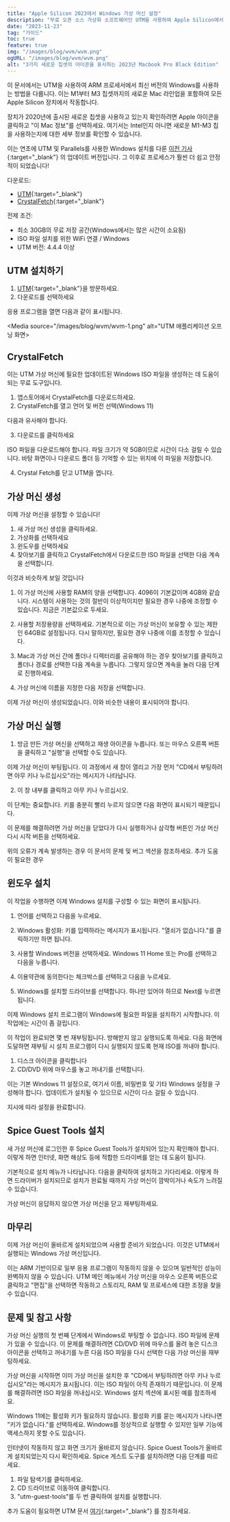 ```yaml
---
title: "Apple Silicon 2023에서 Windows 가상 머신 설정"
description: "무료 오픈 소스 가상화 소프트웨어인 UTM을 사용하여 Apple Silicon에서 Windows를 설정하는 방법을 알아보세요."
date: "2023-11-23"
tag: "가이드"
toc: true
feature: true
img: "/images/blog/wvm/wvm.png"
ogURL: "/images/blog/wvm/wvm.png"
alt: "3가지 새로운 칩셋의 아이콘을 표시하는 2023년 Macbook Pro Black Edition"
---
```


이 문서에서는 UTM을 사용하여 ARM 프로세서에서 최신 버전의 Windows를 사용하는 방법을 다룹니다. 이는 M1부터 M3 칩셋까지의 새로운 Mac 라인업을 포함하여 모든 Apple Silicon 장치에서 작동합니다.

장치가 2020년에 출시된 새로운 칩셋을 사용하고 있는지 확인하려면 Apple 아이콘을 클릭하고 "이 Mac 정보"를 선택하세요. 여기서는 Intel인지 아니면 새로운 M1-M3 칩을 사용하는지에 대한 세부 정보를 확인할 수 있습니다.

이는 연초에 UTM 및 Parallels를 사용한 Windows 설치를 다룬 [이전 기사](https://xanzhu.com/ko/blog/apple-silicon-virtual-machine-setup){:target="\_blank"} 의 업데이트 버전입니다. 그 이후로 프로세스가 훨씬 더 쉽고 안정적이 되었습니다!

다운로드:

- [UTM](https://mac.getutm.app/){:target="\_blank"}
- [CrystalFetch](https://apps.apple.com/us/app/crystalfetch-iso-downloader/id6454431289?mt=12){:target="\_blank"}

전제 조건:

- 최소 30GB의 무료 저장 공간(Windows에서는 많은 시간이 소요됨)
- ISO 파일 설치를 위한 WiFi 연결 / Windows
- UTM 버전: 4.4.4 이상

## UTM 설치하기

1. [UTM](https://mac.getutm.app/){:target="\_blank"}을 방문하세요.
2. 다운로드를 선택하세요

응용 프로그램을 열면 다음과 같이 표시됩니다.

<Media source="/images/blog/wvm/wvm-1.png" alt="UTM 애플리케이션 오프닝 화면></Media>

## CrystalFetch

이는 UTM 가상 머신에 필요한 업데이트된 Windows ISO 파일을 생성하는 데 도움이 되는 무료 도구입니다.

1. 앱스토어에서 CrystalFetch를 다운로드하세요.
2. CrystalFetch를 열고 언어 및 버전 선택(Windows 11)

다음과 유사해야 합니다.

<Media source="/images/blog/wvm/wvm-2.png"  alt="CrystalFetch 애플리케이션 시작 화면"></Media>

3. 다운로드를 클릭하세요

ISO 파일을 다운로드해야 합니다. 파일 크기가 약 5GB이므로 시간이 다소 걸릴 수 있습니다. 바탕 화면이나 다운로드 폴더 등 기억할 수 있는 위치에 이 파일을 저장합니다.

4. Crystal Fetch를 닫고 UTM을 엽니다.

## 가상 머신 생성

이제 가상 머신을 설정할 수 있습니다!

1. 새 가상 머신 생성을 클릭하세요.
2. 가상화를 선택하세요
3. 윈도우를 선택하세요
4. 찾아보기를 클릭하고 CrystalFetch에서 다운로드한 ISO 파일을 선택한 다음 계속을 선택합니다.

이것과 비슷하게 보일 것입니다

<Media source="/images/blog/wvm/wvm-3.png"  alt="가상 머신의 UTM 구성 화면"></Media>

1. 이 가상 머신에 사용할 RAM의 양을 선택합니다. 4096이 기본값이며 4GB와 같습니다. 시스템이 사용하는 것의 절반이 이상적이지만 필요한 경우 나중에 조정할 수 있습니다. 지금은 기본값으로 두세요.

2. 사용할 저장용량을 선택하세요. 기본적으로 이는 가상 머신이 보유할 수 있는 제한인 64GB로 설정됩니다. 다시 말하지만, 필요한 경우 나중에 이를 조정할 수 있습니다.

3. Mac과 가상 머신 간에 폴더나 디렉터리를 공유해야 하는 경우 찾아보기를 클릭하고 폴더나 경로를 선택한 다음 계속을 누릅니다. 그렇지 않으면 계속을 눌러 다음 단계로 진행하세요.

4. 가상 머신에 이름을 지정한 다음 저장을 선택합니다.

이제 가상 머신이 생성되었습니다. 이와 비슷한 내용이 표시되어야 합니다.

<Media source="/images/blog/wvm/wvm-4.png"  alt="UTM 가상 머신 표시"></Media>

## 가상 머신 실행

1. 방금 만든 가상 머신을 선택하고 재생 아이콘을 누릅니다. 또는 마우스 오른쪽 버튼을 클릭하고 "실행"을 선택할 수도 있습니다.

이제 가상 머신이 부팅됩니다. 이 과정에서 새 창이 열리고 가장 먼저 "CD에서 부팅하려면 아무 키나 누르십시오"라는 메시지가 나타납니다.

2. 이 창 내부를 클릭하고 아무 키나 누르십시오.

<Media source="/images/blog/wvm/wvm-5.png"  alt="계속 진행하려면 아무 키나 누르라는 메시지를 표시하는 UTM"></Media>

이 단계는 중요합니다. 키를 충분히 빨리 누르지 않으면 다음 화면이 표시되기 때문입니다.

<Media source="/images/blog/wvm/wvm-5b.png"  alt="부팅 오류를 표시하는 UTM"></Media>

이 문제를 해결하려면 가상 머신을 닫았다가 다시 실행하거나 삼각형 버튼인 가상 머신 다시 시작 버튼을 선택하세요.

위의 오류가 계속 발생하는 경우 이 문서의 문제 및 버그 섹션을 참조하세요. 추가 도움이 필요한 경우

## 윈도우 설치

이 작업을 수행하면 이제 Windows 설치를 구성할 수 있는 화면이 표시됩니다.

<Media source="/images/blog/wvm/wvm-6.png"  alt="Windows ISO 설치 메뉴"></Media>

1. 언어를 선택하고 다음을 누르세요.

2. Windows 활성화: 키를 입력하라는 메시지가 표시됩니다. "열쇠가 없습니다."를 클릭하기만 하면 됩니다.

3. 사용할 Windows 버전을 선택하세요. Windows 11 Home 또는 Pro를 선택하고 다음을 누릅니다.

4. 이용약관에 동의한다는 체크박스를 선택하고 다음을 누르세요.

5. Windows를 설치할 드라이브를 선택합니다. 하나만 있어야 하므로 Next를 누르면 됩니다.

이제 Windows 설치 프로그램이 Windows에 필요한 파일을 설치하기 시작합니다. 이 작업에는 시간이 좀 걸립니다.

이 작업이 완료되면 몇 번 재부팅됩니다. 방해받지 않고 실행되도록 하세요. 다음 화면에 도달하면 재부팅 시 설치 프로그램이 다시 실행되지 않도록 현재 ISO를 꺼내야 합니다.

<Media source="/images/blog/wvm/wvm-7.png" alt="가상 머신에서 현재 ISO를 꺼내는 방법에 대한 UTM 가이드"></Media>

1. 디스크 아이콘을 클릭합니다
2. CD/DVD 위에 마우스를 놓고 꺼내기를 선택합니다.

이는 기본 Windows 11 설정으로, 여기서 이름, 비밀번호 및 기타 Windows 설정을 구성해야 합니다. 업데이트가 설치될 수 있으므로 시간이 다소 걸릴 수 있습니다.

지시에 따라 설정을 완료합니다.

## Spice Guest Tools 설치

새 가상 머신에 로그인한 후 Spice Guest Tools가 설치되어 있는지 확인해야 합니다. 이렇게 하면 인터넷, 화면 해상도 등에 적합한 드라이버를 얻는 데 도움이 됩니다.

기본적으로 설치 메뉴가 나타납니다. 다음을 클릭하여 설치하고 기다리세요. 이렇게 하면 드라이버가 설치되므로 설치가 완료될 때까지 가상 머신이 깜박이거나 속도가 느려질 수 있습니다.

<Media source="/images/blog/wvm/wvm-8.png" alt="UTM Spice 게스트 도구 설치 프로그램 화면"></Media>

가상 머신이 응답하지 않으면 가상 머신을 닫고 재부팅하세요.

## 마무리

이제 가상 머신이 올바르게 설치되었으며 사용할 준비가 되었습니다. 이것은 UTM에서 실행되는 Windows 가상 머신입니다.

이는 ARM 기반이므로 일부 응용 프로그램이 작동하지 않을 수 있으며 일반적인 성능이 완벽하지 않을 수 있습니다. UTM 메인 메뉴에서 가상 머신을 마우스 오른쪽 버튼으로 클릭하고 "편집"을 선택하면 작동하고 스토리지, RAM 및 프로세스에 대한 조정을 찾을 수 있습니다.

## 문제 및 참고 사항

가상 머신 실행의 첫 번째 단계에서 Windows로 부팅할 수 없습니다.
ISO 파일에 문제가 있을 수 있습니다. 이 문제를 해결하려면 CD/DVD 위에 마우스를 올려 놓은 디스크 아이콘을 선택하고 꺼내기를 누른 다음 ISO 파일을 다시 선택한 다음 가상 머신을 재부팅하세요.

가상 머신을 시작하면 이미 가상 머신을 설치한 후 "CD에서 부팅하려면 아무 키나 누르십시오"라는 메시지가 표시됩니다.
이는 ISO 파일이 아직 존재하기 때문입니다. 이 문제를 해결하려면 ISO 파일을 꺼내십시오. Windows 설치 섹션에 표시된 예를 참조하세요.

Windows 11에는 활성화 키가 필요하지 않습니다.
활성화 키를 묻는 메시지가 나타나면 "키가 없습니다."를 선택하세요. Windows를 정상적으로 실행할 수 있지만 일부 기능에 액세스하지 못할 수도 있습니다.

인터넷이 작동하지 않고 화면 크기가 올바르지 않습니다.
Spice Guest Tools가 올바르게 설치되었는지 다시 확인하세요. Spice 게스트 도구를 설치하려면 다음 단계를 따르세요.

1. 파일 탐색기를 클릭하세요.
2. CD 드라이브로 이동하여 클릭합니다.
3. "utm-guest-tools"를 두 번 클릭하여 설치를 실행합니다.

추가 도움이 필요하면 UTM 문서 [여기](https://docs.getutm.app/guides/windows/){:target="\_blank"} 를 참조하세요.
